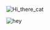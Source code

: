 ![Hi_there_cat](https://user-images.githubusercontent.com/58103738/118034111-20484300-b359-11eb-80ed-7f94d9db45ce.png)

![hey](https://user-images.githubusercontent.com/58103738/120887796-686b2600-c5e4-11eb-833a-8206d3ffa6c8.png)
